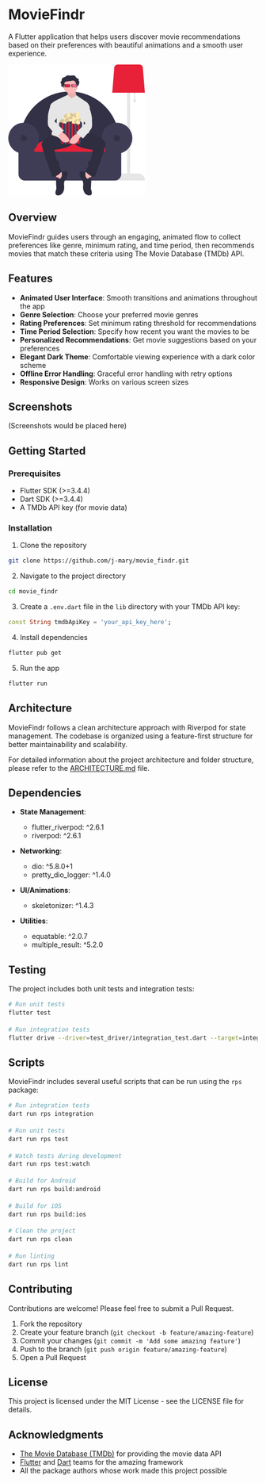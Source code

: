# MovieFindr

A Flutter application that helps users discover movie recommendations based on their preferences with beautiful animations and a smooth user experience.

![MovieFindr App](assets/images/undraw_movie.png)

## Overview

MovieFindr guides users through an engaging, animated flow to collect preferences like genre, minimum rating, and time period, then recommends movies that match these criteria using The Movie Database (TMDb) API.

## Features

- **Animated User Interface**: Smooth transitions and animations throughout the app
- **Genre Selection**: Choose your preferred movie genres
- **Rating Preferences**: Set minimum rating threshold for recommendations
- **Time Period Selection**: Specify how recent you want the movies to be
- **Personalized Recommendations**: Get movie suggestions based on your preferences
- **Elegant Dark Theme**: Comfortable viewing experience with a dark color scheme
- **Offline Error Handling**: Graceful error handling with retry options
- **Responsive Design**: Works on various screen sizes

## Screenshots

(Screenshots would be placed here)

## Getting Started

### Prerequisites

- Flutter SDK (>=3.4.4)
- Dart SDK (>=3.4.4)
- A TMDb API key (for movie data)

### Installation

1. Clone the repository

```bash
git clone https://github.com/j-mary/movie_findr.git
```

2. Navigate to the project directory

```bash
cd movie_findr
```

3. Create a `.env.dart` file in the `lib` directory with your TMDb API key:

```dart
const String tmdbApiKey = 'your_api_key_here';
```

4. Install dependencies

```bash
flutter pub get
```

5. Run the app

```bash
flutter run
```

## Architecture

MovieFindr follows a clean architecture approach with Riverpod for state management. The codebase is organized using a feature-first structure for better maintainability and scalability.

For detailed information about the project architecture and folder structure, please refer to the [ARCHITECTURE.md](ARCHITECTURE.md) file.

## Dependencies

- **State Management**:

  - flutter_riverpod: ^2.6.1
  - riverpod: ^2.6.1

- **Networking**:

  - dio: ^5.8.0+1
  - pretty_dio_logger: ^1.4.0

- **UI/Animations**:

  - skeletonizer: ^1.4.3

- **Utilities**:
  - equatable: ^2.0.7
  - multiple_result: ^5.2.0

## Testing

The project includes both unit tests and integration tests:

```bash
# Run unit tests
flutter test

# Run integration tests
flutter drive --driver=test_driver/integration_test.dart --target=integration_test/movie_feature_test.dart
```

## Scripts

MovieFindr includes several useful scripts that can be run using the `rps` package:

```bash
# Run integration tests
dart run rps integration

# Run unit tests
dart run rps test

# Watch tests during development
dart run rps test:watch

# Build for Android
dart run rps build:android

# Build for iOS
dart run rps build:ios

# Clean the project
dart run rps clean

# Run linting
dart run rps lint
```

## Contributing

Contributions are welcome! Please feel free to submit a Pull Request.

1. Fork the repository
2. Create your feature branch (`git checkout -b feature/amazing-feature`)
3. Commit your changes (`git commit -m 'Add some amazing feature'`)
4. Push to the branch (`git push origin feature/amazing-feature`)
5. Open a Pull Request

## License

This project is licensed under the MIT License - see the LICENSE file for details.

## Acknowledgments

- [The Movie Database (TMDb)](https://www.themoviedb.org/) for providing the movie data API
- [Flutter](https://flutter.dev/) and [Dart](https://dart.dev/) teams for the amazing framework
- All the package authors whose work made this project possible
